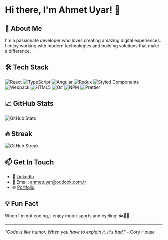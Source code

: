 # Hi there, I'm Ahmet Uyar! 👋

## 🚀 About Me

I'm a passionate developer who loves creating amazing digital experiences. I enjoy working with modern technologies and building solutions that make a difference.

## 🛠️ Tech Stack

<p>
  <img alt="React" src="https://img.shields.io/badge/-React-45b8d8?style=flat-square&logo=react&logoColor=white" />
  <img alt="TypeScript" src="https://img.shields.io/badge/-TypeScript-007ACC?style=flat-square&logo=typescript&logoColor=white" />
  <img alt="Angular" src="https://img.shields.io/badge/-Angular-DD0031?style=flat-square&logo=angular&logoColor=white" />
  <img alt="Redux" src="https://img.shields.io/badge/-Redux-764ABC?style=flat-square&logo=redux&logoColor=white" />
  <img alt="Styled Components" src="https://img.shields.io/badge/-Styled_Components-db7092?style=flat-square&logo=styled-components&logoColor=white" />
  <img alt="Webpack" src="https://img.shields.io/badge/-Webpack-8DD6F9?style=flat-square&logo=webpack&logoColor=white" /> 
  <img alt="HTML5" src="https://img.shields.io/badge/-HTML5-E34F26?style=flat-square&logo=html5&logoColor=white" />
  <img alt="Git" src="https://img.shields.io/badge/-Git-F05032?style=flat-square&logo=git&logoColor=white" />
  <img alt="NPM" src="https://img.shields.io/badge/-NPM-CB3837?style=flat-square&logo=npm&logoColor=white" />
  <img alt="Prettier" src="https://img.shields.io/badge/-Prettier-F7B93E?style=flat-square&logo=prettier&logoColor=white" />
</p>

## 📈 GitHub Stats

![GitHub Stats](https://github-readme-stats.vercel.app/api?username=4hmetuyar&show_icons=true&theme=radical)

## 🔥 Streak

![GitHub Streak](https://github-readme-streak-stats.herokuapp.com/?user=4hmetuyar&theme=radical)

## 📫 Get In Touch

- 💼 [LinkedIn](https://linkedin.com/in/ahmetuyar)
- 📧 Email: [ahmetuyar@outlook.com.tr](mailto:your-email@example.com)
- 🌐 [Portfolio](https://ahmetuyar.dev)

## 💡 Fun Fact

When I'm not coding, I enjoy motor sports and cycling! 🏍️🚴‍♂️

---
*"Code is like humor. When you have to explain it, it's bad."* - Cory House
